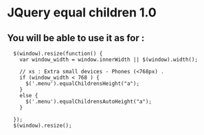 # JQuery equal children 1.0


You will be able to use it as for :
-

      $(window).resize(function() {
        var window_width = window.innerWidth || $(window).width();

        // xs : Extra small devices - Phones (<768px) .
        if (window_width < 768 ) {
          $('.menu').equalChildrensHeight("a");
        }
        else {
          $('.menu').equalChildrensAutoHeight("a");
        }

      });
      $(window).resize();
